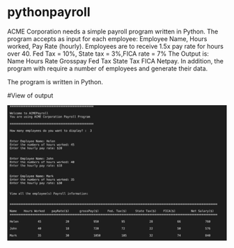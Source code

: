 # pythonpayroll
ACME Corporation needs a simple payroll program written in Python. The program accepts as input for each employee: Employee Name, Hours worked, Pay Rate (hourly).
Employees are to receive 1.5x pay rate for hours over 40. Fed Tax = 10%, State tax = 3%,FICA rate = 7%
The Output is: Name Hours Rate Grosspay Fed Tax State Tax FICA Netpay.
In addition, the program with require a number of employees and generate their data.

The program is written in Python.

#View of output 

![outputdemo](./Assets/viewpayrollpy.png)


